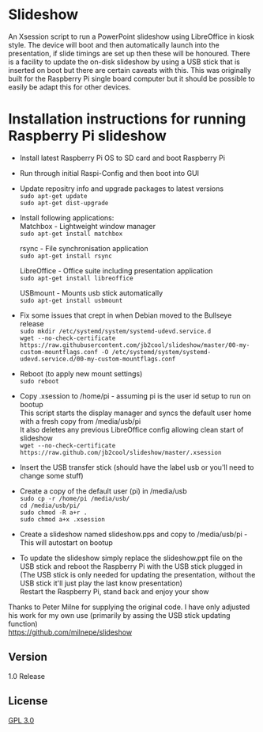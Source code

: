 # Slideshow
An Xsession script to run a PowerPoint slideshow using LibreOffice in kiosk style. The device will boot and then automatically launch into the presentation, if slide timings are set up then these will be honoured. There is a facility to update the on-disk slideshow by using a USB stick that is inserted on boot but there are certain caveats with this. This was originally built for the Raspberry Pi single board computer but it should be possible to easily be adapt this for other devices.

# Installation instructions for running Raspberry Pi slideshow   

* Install latest Raspberry Pi OS to SD card and boot Raspberry Pi   
* Run through initial Raspi-Config and then boot into GUI   

* Update repositry info and upgrade packages to latest versions   
`sudo apt-get update`   
`sudo apt-get dist-upgrade`   

* Install following applications:   
  Matchbox - Lightweight window manager    
  `sudo apt-get install matchbox`   

  rsync - File synchronisation application   
  `sudo apt-get install rsync`   

  LibreOffice - Office suite including presentation application   
  `sudo apt-get install libreoffice`   

  USBmount - Mounts usb stick automatically   
  `sudo apt-get install usbmount`   

* Fix some issues that crept in when Debian moved to the Bullseye release    
  `sudo mkdir /etc/systemd/system/systemd-udevd.service.d`    
  `wget --no-check-certificate https://raw.githubusercontent.com/jb2cool/slideshow/master/00-my-custom-mountflags.conf -O /etc/systemd/system/systemd-udevd.service.d/00-my-custom-mountflags.conf`

* Reboot (to apply new mount settings)   
  `sudo reboot`   

* Copy .xsession to /home/pi - assuming pi is the user id setup to run on bootup   
This script starts the display manager and syncs the default user home with a fresh copy from /media/usb/pi   
It also deletes any previous LibreOffice config allowing clean start of slideshow   
  `wget --no-check-certificate https://raw.github.com/jb2cool/slideshow/master/.xsession`   

* Insert the USB transfer stick (should have the label usb or you'll need to change some stuff)   

* Create a copy of the default user (pi) in /media/usb   
  `sudo cp -r /home/pi /media/usb/`   
  `cd /media/usb/pi/`   
  `sudo chmod -R a+r .`   
  `sudo chmod a+x .xsession`   

* Create a slideshow named slideshow.pps and copy to /media/usb/pi - This will autostart on bootup   
* To update the slideshow simply replace the slideshow.ppt file on the USB stick and reboot the Raspberry Pi with the USB stick plugged in (The USB stick is only needed for updating the presentation, without the USB stick it'll just play the last know presentation)   
Restart the Raspberry Pi, stand back and enjoy your show   

Thanks to Peter Milne for supplying the original code. I have only adjusted his work for my own use (primarily by assing the USB stick updating function)   
https://github.com/milnepe/slideshow   

## Version   
1.0 Release 

## License    
[GPL 3.0](https://raw.githubusercontent.com/jb2cool/slideshow/master/LICENSE)
